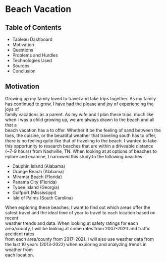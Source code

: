 # Beach Vacation

## Table of Contents
- Tableau Dashboard
- Motivation
- Questions
- Problems and Hurdles
- Technologies Used
- Sources
- Conclusion

## Motivation
Growing up my family loved to travel and take trips together.  As my family has continued to grow, I have had the please and joy of experiencing the joys of   
family vacations as a parent.  As my wife and I plan these trips, much like when I was a child growing up, we are always drawn to the beach and all that a   
beach vacation has a to offer.  Whether it be the feeling of sand between the toes, the cuisine, or the beuatiful weather that traveling south has to offer,  
there is no feeling quite like that of traveling to the beach.  I  wanted to take this opportunity to research beaches that are within a driveable distance  
(~7-9 hours) from Nashville, TN.  When looking at at options of beaches to eplore and examine, I narrowed this study to the following beaches:

- Dauphin Island (Alabama)
- Orange Beach (Alabama)
- Miramar Beach (Florida)
- Panama City (Florida)
- Tybee Island (Georgia)
- Gulfport (Mississippi)
- Isle of Palms (South Carolina)

When exploring these beaches, I want to find out which areas offer the safest travel and the ideal time of year to travel to each location based on recent  
weather trends and data.  When looking at safety ratings for each area/county, I will be looking at crime rates from 2007-2020 and traffic accident rates  
from each area/county from 2017-2021.  I will also use weather data from the last 10 years (2013-2022) when exploring and analyzing trends in weather from  
each location.  